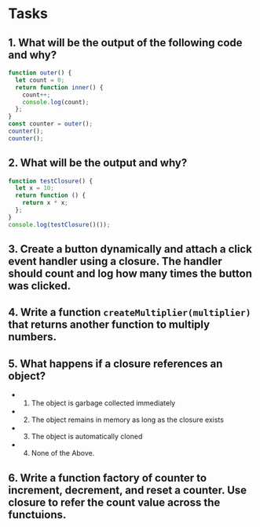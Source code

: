 # Tasks

## 1. What will be the output of the following code and why?

```js
function outer() {
  let count = 0;
  return function inner() {
    count++;
    console.log(count);
  };
}
const counter = outer();
counter();
counter();
```

## 2. What will be the output and why?

```js
function testClosure() {
  let x = 10;
  return function () {
    return x * x;
  };
}
console.log(testClosure()());
```

## 3. Create a button dynamically and attach a click event handler using a closure. The handler should count and log how many times the button was clicked.

## 4. Write a function `createMultiplier(multiplier)` that returns another function to multiply numbers.

## 5. What happens if a closure references an object?

- 1. The object is garbage collected immediately
- 2. The object remains in memory as long as the closure exists
- 3. The object is automatically cloned
- 4. None of the Above.

## 6. Write a function factory of counter to increment, decrement, and reset a counter. Use closure to refer the count value across the functuions.
